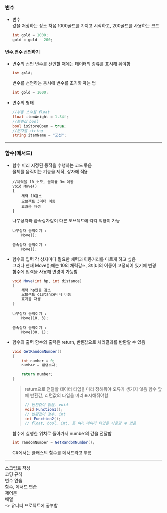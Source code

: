 ### 변수
* 변수  
  값을 저장하는 장소
  처음 1000골드를 가지고 시작하고, 200골드를 사용하는 코드
  ```csharp
  int gold = 1000;
  gold = gold - 200;
  ```
#### 변수.변수 선언하기
* 변수의 선언
  변수를 선언할 때에는 데이터의 종류를 표시해 줘야함
  ```csharp
  int gold;
  ```
  변수를 선언하는 동시에 변수를 초기화 하는 법
  ```csharp
  int gold = 1000;
  ```
* 변수의 형태
  ```csharp
  //부동 소수점 float
  float itemWeight = 1.34f;
  //불린값 bool
  bool isStoreOpen = true;
  //문자열 string
  string itemName = "포션";
  ```
---------------------------
### 함수(메서드)
* 함수
  미리 지정된 동작을 수행하는 코드 묶음  
  물체를 움직이는 기능을 제작, 상자에 적용
  ```
  //체력을 10 소모, 물제를 3m 이동
  void Move()
  {
      체력 10감소
      오브젝트 3미터 이동
      효과음 재생
  }
  ```
  나무상자와 금속상자같이 다른 오브젝트에 각각 적용이 가능
  ```
  나무상자 움직이기 : 
      Move();
  ```
  ```
  금속상자 움직이기 : 
      Move();
  ```
* 함수의 입력
  각 상자마다 필요한 체력과 이동거리를 다르게 하고 싶음  
  그러나 현재 Move();에는 10의 체력감소, 3미터의 이동이 고정되어 있기에 변경  
  함수에 입력을 사용해 변경이 가능함
  ```csharp
  void Move(int hp, int distance)
  {
      체력 hp만큼 감소
      오브젝트 distance미터 이동
      효과음 재생
  }
  ```
  ```
  나무상자 움직이기 : 
      Move(10, 3);
  ```
  ```
  금속상자 움직이기 : 
      Move(30, 1);
  ```
* 함수의 출력
  함수의 출력은 return, 반환값으로 처리결과를 반환할 수 있음
  ```csharp
  void GetRandomNumber()
  {
      int number = 0;
      number = 랜덤숫자;
      
      return number;
  }
  ```
  > return으로 전달할 데이터 타입을 미리 정해줘야 오류가 생기지 않음
  > 함수 앞에 반환값, 리턴값의 타입을 미리 표시해줘야함
  > ```csharp
  > // 반환값이 없음, void
  > void Function1();
  > // 반환값이 정수, int
  > int Function2();
  > // float, bool, int, 등 여러 데이터 타입을 사용할 수 있음
  > ```
  함수에 실행한 위치로 돌아가서 number의 값을 전달함
  ```csharp
  int randomNumber = GetRandomNumber();
  ```
  C#에서는 클래스의 함수를 메서드라고 부름
---------------------------
스크립트 작성  
코딩 규칙  
변수 연습  
함수, 메서드 연습  
제어문  
배열  
-> 유니티 프로젝트에 공부함
